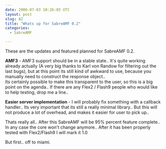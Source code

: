 ```yaml
---
date: 2006-07-03 10:26:03 UTC
layout: post
slug: 82
title: "Whats up for SabreAMF 0.2"
categories:
  - SabreAMF

---
```

<p>
  These are the updates and featured planned for SabreAMF 0.2.
</p>
<p><b>AMF3</b> - AMF3 support should be in a stable state.. It's quite working already actually (A very big thanks to Karl von Randow for filtering out the last bugs), but at this point its still kind of awkward to use, because you manually need to construct the response object..<br />
Its certainly possible to make this transparent to the user, so this is a big point on the agenda.. If there are any Flex2 / Flash9 people who would like to help testing, drop me a line..</p>
<p><b>Easier server implementation</b> - I will probably fix something with a callback handler.. Its very important that its still a really minimal library.. But this will not produce a lot of overhead, and makes it easier for user to pick up..</b></p>
<p>Thats really all.. After this SabreAMF will be 95% percent feature complete.. In any case the core won't change anymore.. After it has been properly tested with Flex2/Flash9 I will mark it 1.0</p>
<p>But first.. off to miami.</p>